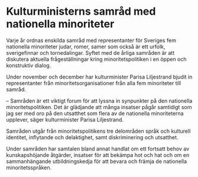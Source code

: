 # Kulturministerns samråd med nationella minoriteter

Varje år ordnas enskilda samråd med representanter för Sveriges fem nationella minoriteter judar, romer, samer som också är ett urfolk, sverigefinnar och tornedalingar. Syftet med de årliga samråden är att diskutera aktuella frågeställningar kring minoritetspolitiken i en öppen och konstruktiv dialog.

Under november och december har kulturminister Parisa Liljestrand bjudit in representanter från minoritetsorganisationer från alla fem minoriteter till samråd.

– Samråden är ett viktigt forum för att lyssna in synpunkter på den nationella minoritetspolitiken. Det är glädjande att många insatser pågår samtidigt som jag ser med oro på den utsatthet som flera av de nationella minoriteterna upplever, säger kulturminister Parisa Liljestrand.

Samråden utgår från minoritetspolitikens tre delområden språk och kulturell identitet, inflytande och delaktighet, samt diskriminering och utsatthet.

Under samråden har samtalen bland annat handlat om ett fortsatt behov av kunskapshöjande åtgärder, insatser för att bekämpa hot och hat och om en sammanhängande utbildningskedja för att bevara och främja de nationella minoritetsspråken.

